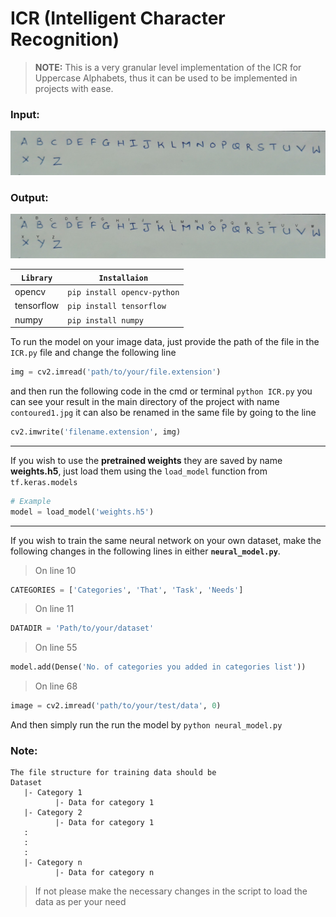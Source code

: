 # ICR (Intelligent Character Recognition)
>**NOTE:** This is a very granular level implementation of the ICR for Uppercase Alphabets, thus it can be used to be implemented in projects with ease. <br/>

### Input:
![Image of input](test1.jpg)

### Output:
![Output Image](contoured1.jpg)

|`Library`|`Installaion`|
|---|---|
|opencv| `pip install opencv-python`|
|tensorflow|`pip install tensorflow`|
|numpy|`pip install numpy`|

To run the model on your image data, just provide the path of the file in the `ICR.py` file and change the following line 
```python
img = cv2.imread('path/to/your/file.extension')
```
and then run the following code in the cmd or terminal `python ICR.py` you can see your result in the main directory of 
the project with name `contoured1.jpg` it can also be renamed in the same file by going to the line
```python
cv2.imwrite('filename.extension', img)
```
---
If you wish to use the __pretrained weights__ they are saved by name **weights.h5**, just load them using the `load_model`
function from `tf.keras.models`
```python
# Example
model = load_model('weights.h5')
```
---
If you wish to train the same neural network on your own dataset, make the following changes in the following lines in 
either __`neural_model.py`__.

> On line 10
```python
CATEGORIES = ['Categories', 'That', 'Task', 'Needs']
```

> On line 11
```python
DATADIR = 'Path/to/your/dataset'
```
> On line 55
```python
model.add(Dense('No. of categories you added in categories list'))
```
> On line 68
```python
image = cv2.imread('path/to/your/test/data', 0)
```
And then simply run the run the model by `python neural_model.py`

### Note:
```
The file structure for training data should be
Dataset
   |- Category 1
          |- Data for category 1
   |- Category 2
          |- Data for category 1
   :
   :
   :
   |- Category n
          |- Data for category n
```
> If not please make the necessary changes in the script to load the data as per your need
